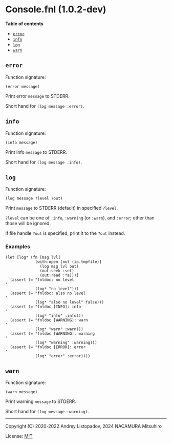 # Console.fnl (1.0.2-dev)

**Table of contents**

- [`error`](#error)
- [`info`](#info)
- [`log`](#log)
- [`warn`](#warn)

## `error`
Function signature:

```
(error message)
```

Print error `message` to STDERR.

Short hand for `(log message :error)`.

## `info`
Function signature:

```
(info message)
```

Print info `message` to STDERR.

Short hand for `(log message :info)`.

## `log`
Function signature:

```
(log message ?level ?out)
```

Print `message` to STDERR (default) in specified `?level`.

`?level` can be one of `:info`, `:warning` (or `:warn`), and `:error`;
other than those will be ignored.

If file handle `?out` is specified, print it to the `?out` instead.

### Examples

```fennel
(let [log* (fn [msg lvl]
             (with-open [out (io.tmpfile)]
               (log msg lvl out)
               (out:seek :set)
               (out:read :*a)))] 
  (assert (= "fnldoc: no level
"
             (log* "no level")))
  (assert (= "fnldoc: also no level
"
             (log* "also no level" false)))
  (assert (= "fnldoc [INFO]: info
"
             (log* "info" :info)))
  (assert (= "fnldoc [WARNING]: warn
"
             (log* "warn" :warn)))
  (assert (= "fnldoc [WARNING]: warning
"
             (log* "warning" :warning)))
  (assert (= "fnldoc [ERROR]: error
"
             (log* "error" :error))))
```

## `warn`
Function signature:

```
(warn message)
```

Print warning `message` to STDERR.

Short hand for `(log message :warning)`.


---

Copyright (C) 2020-2022 Andrey Listopadov, 2024 NACAMURA Mitsuhiro

License: [MIT](https://git.sr.ht/~m15a/fnldoc/tree/main/item/LICENSE)


<!-- Generated with Fnldoc 1.0.2-dev
     https://sr.ht/~m15a/fnldoc/ -->
